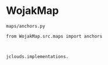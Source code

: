 # WojakMap


```
maps/anchors.py

from WojakMap.src.maps import anchors 



jclouds.implementations.
```